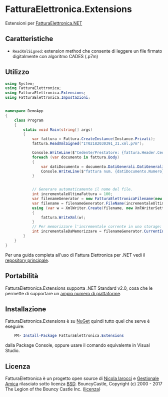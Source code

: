 ﻿# FatturaElettronica.Extensions
Estensioni per [FatturaElettronica.NET][fe]

## Caratteristiche

- `ReadXmlSigned`: extension method che consente di leggere un file firmato digitalmente con algoritmo CADES (.p7m)

## Utilizzo

```cs
using System;
using FatturaElettronica;
using FatturaElettronica.Extensions;
using FatturaElettronica.Impostazioni;


namespace DemoApp
{
    class Program
    {
        static void Main(string[] args)
        {
            var fattura = Fattura.CreateInstance(Instance.Privati);
            fattura.ReadXmlSigned("IT02182030391_31.xml.p7m");

            Console.WriteLine($"Cedente/Prestatore: {fattura.Header.CedentePrestatore.DatiAnagrafici.Anagrafica.Denominazione}");
            foreach (var documento in fattura.Body)
            {
                var datiDocumento = documento.DatiGenerali.DatiGeneraliDocumento;
                Console.WriteLine($"fattura num. {datiDocumento.Numero} del {datiDocumento.Data}");
            }


			// Generare automaticamente il nome del file.
			int incrementaleUltimaFattura = 100;
            var filenameGenerator = new FatturaElettronicaFilename(new Common.IdFiscaleIVA() { IdPaese = "IT", IdCodice = "0123456789" });
            var filename = filenameGenerator.FileName(incrementaleUltimaFattura);
            using (var w = XmlWriter.Create(filename, new XmlWriterSettings { Indent = true }))
			{
                fattura.WriteXml(w);
            }
			// Per memorizzare l'incrementale corrente in uno storage:
			int incrementaleDaMemorizzare = filenameGenerator.CurrentIndex;
        }
    }
}
```

Per una guida completa all'uso di Fattura Elettronica per .NET vedi il [repository principale][fe].

## Portabilità

FatturaElettronica.Extensions supporta .NET Standard v2.0, cosa che le permette di supportare un [ampio numero di piattaforme][netstandard].

## Installazione

FatturaElettronica.Extensions è su [NuGet][nuget] quindi tutto quel che serve è eseguire:

```powershell
    PM> Install-Package FatturaElettronica.Extensions
```

dalla Package Console, oppure usare il comando equivalente in Visual Studio.

## Licenza
FatturaElettronica è un progetto open source di [Nicola Iarocci][ni] e [Gestionale Amica][ga] rilasciato sotto licenza [BSD][bsd].
BouncyCastle, Copyright (c) 2000 - 2017 The Legion of the Bouncy Castle Inc. ([licenza][bc]) 

[fe]: http://github.com/FatturaElettronica/FatturaElettronica.NET
[pa]: https://www.agenziaentrate.gov.it/wps/file/Nsilib/Nsi/Schede/Comunicazioni/Fatture+e+corrispettivi/Fatture+e+corrispettivi+ST/ST+invio+di+fatturazione+elettronica/ST+Fatturazione+elettronica+-+Allegato+A/Allegato+A+-+Specifiche+tecniche+vers+1.1_22062018.pdf
[bsd]: http://github.com/FatturaElettronica/FatturaElettronica.Extensions/blob/master/LICENSE
[ga]: http://gestionaleamica.com
[ni]: https://nicolaiarocci.com
[nuget]: https://www.nuget.org/packages/FatturaElettronica.Extensions/
[netstandard]: https://github.com/dotnet/standard/blob/master/docs/versions/netstandard2.0.md
[bc]: http://www.bouncycastle.org/csharp/licence.html